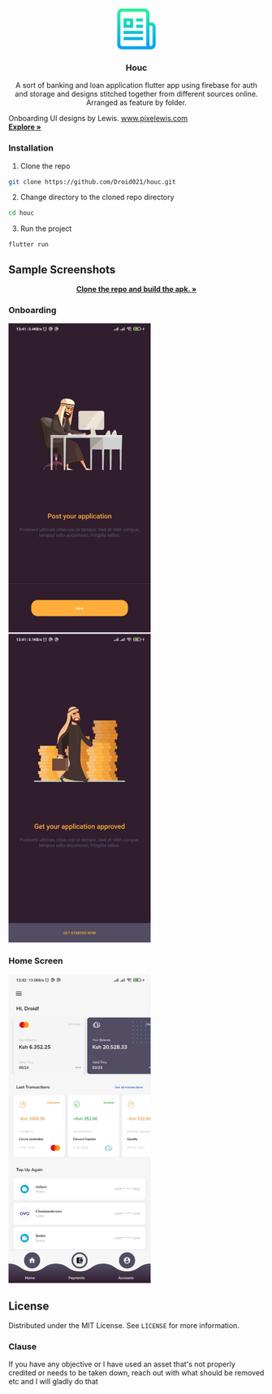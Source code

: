 <!-- PROJECT LOGO -->
<br />
<p align="center">
  <a href="https://github.com/Droid021/houc">
    <img src="screenshots/logo.png" alt="Logo" width="80" height="80">
  </a>

  <h3 align="center">Houc</h3>

  <p align="center">
  A sort of banking and loan application flutter app using firebase for auth and storage and designs stitched together from different sources online. 
  Arranged as feature by folder.

  Onboarding UI designs by Lewis. www.pixelewis.com 
    <br />
    <a href="#"><strong>Explore »</strong></a>
   </p>
</p>

### Installation

1. Clone the repo

```sh
git clone https://github.com/Droid021/houc.git
```

2. Change directory to the cloned repo directory

```sh
cd houc
```

3. Run the project

```JS
flutter run
```

<!-- USAGE EXAMPLES -->

## Sample Screenshots

<p align="center">
    <a href="#"><strong>Clone the repo and build the apk. »</strong></a>
   </p>

### Onboarding

<img src="screenshots/5.jpeg" width="280"/>   <img src="screenshots/4.jpeg" width="280"/>

### Home Screen

<img src="screenshots/1.jpeg" width="280"/>

<!-- LICENSE -->

## License

Distributed under the MIT License. See `LICENSE` for more information.

### Clause
If you have any objective or I have used an asset that's not properly credited or needs to be taken down, reach out with what should be removed etc 
and I will gladly do that
